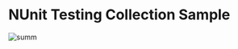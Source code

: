 # NUnit Testing Collection Sample


![summ](https://user-images.githubusercontent.com/90700181/217653522-6360b9a1-ee3a-400f-89c2-c9d1fa6a632d.png)
